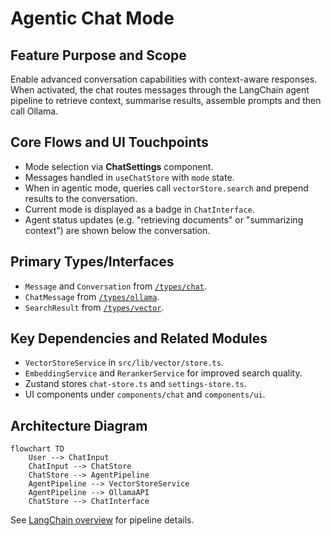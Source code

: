 # Agentic Chat Mode

## Feature Purpose and Scope

Enable advanced conversation capabilities with context-aware responses. When activated, the chat routes messages through the LangChain agent pipeline to retrieve context, summarise results, assemble prompts and then call Ollama.

## Core Flows and UI Touchpoints

- Mode selection via **ChatSettings** component.
- Messages handled in `useChatStore` with `mode` state.
- When in agentic mode, queries call `vectorStore.search` and prepend results to the conversation.
- Current mode is displayed as a badge in `ChatInterface`.
- Agent status updates (e.g. "retrieving documents" or "summarizing context") are shown below the conversation.

## Primary Types/Interfaces

- `Message` and `Conversation` from [`/types/chat`](../../types/chat).
- `ChatMessage` from [`/types/ollama`](../../types/ollama).
- `SearchResult` from [`/types/vector`](../../types/vector).

## Key Dependencies and Related Modules

- `VectorStoreService` in `src/lib/vector/store.ts`.
- `EmbeddingService` and `RerankerService` for improved search quality.
- Zustand stores `chat-store.ts` and `settings-store.ts`.
- UI components under `components/chat` and `components/ui`.

## Architecture Diagram

```mermaid
flowchart TD
    User --> ChatInput
    ChatInput --> ChatStore
    ChatStore --> AgentPipeline
    AgentPipeline --> VectorStoreService
    AgentPipeline --> OllamaAPI
    ChatStore --> ChatInterface
```

See [LangChain overview](../langchain/overview.md) for pipeline details.

